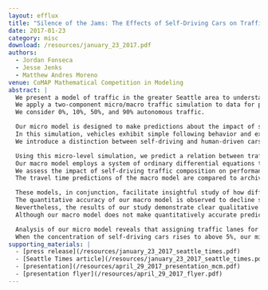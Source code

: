 ```yaml
---
layout: efflux
title: "Silence of the Jams: The Effects of Self-Driving Cars on Traffic Patterns in the Puget Sound Region"
date: 2017-01-23
category: misc
download: /resources/january_23_2017.pdf
authors:
  - Jordan Fonseca
  - Jesse Jenks
  - Matthew Andres Moreno
venue: CoMAP Mathematical Competition in Modeling
abstract: |
  We present a model of traffic in the greater Seattle area to understand how an increasing frequency of self-driving cars will change traffic dynamics in the area.
  We apply a two-component micro/macro traffic simulation to data for portions of Interstates 5, 90, 405, and State Route 520 to consider the impact of autonomous vehicles on regional traffic flow.
  We consider 0%, 10%, 50%, and 90% autonomous traffic.

  Our micro model is designed to make predictions about the impact of self-driving vehicles on fundamental traffic dynamics and employs a cellular automata approach, inspired by the work of Nagel and Schrekenberg, to model interactions between a number of independent vehicles on a road.
  In this simulation, vehicles exhibit simple following behavior and experience occasional random deceleration events.
  We introduce a distinction between self-driving and human-driven cars, where autonomous vehicles exhibit more uniform cruising speed compared to human drivers and can follow safely at a much closer distance compared to human drivers.

  Using this micro-level simulation, we predict a relation between traffic speed and traffic density for traffic with a varying composition of autonomous vehicles.
  Our macro model employs a system of ordinary differential equations to investigate the flow of traffic between segments of road in the region of study.
  We assess the impact of self-driving traffic composition on performance of the regional highway network at peak and average traffic loads, measuring trip times along each major highway and between a representative set of regional destinations.
  The travel time predictions of the macro model are compared to archived travel time data from the the Washington State Department of Transportation (WSDOT).

  These models, in conjunction, facilitate insightful study of how different percentages of self-driving cars on the motorways change traffic flow under heavy and light traffic conditions.
  The quantitative accuracy of our macro model is observed to decline significantly with increasing traffic loads.
  Nevertheless, the results of our study demonstrate clear qualitative trends that inform our recommendations.
  Although our macro model does not make quantitatively accurate predictions, we observe a trend indicating that at high traffic densities, traffic delays decrease with increasing percentages of self-driving cars on the road.

  Analysis of our micro model reveals that assigning traffic lanes for the exclusive use of autonomous vehicles can be a boon to traffic flow efficiency.
  When the concentration of self-driving cars rises to above 5%, our micro model predicts that it becomes advantageous to implement at least one "self-driving-car only" lane in roads with 3 or more lanes. Under some circumstances, this strategy has the potential to result in reduced travel delays for human-driven and autonomously controlled vehicles alike.
supporting_materials: |
  - [press release](/resources/january_23_2017_seattle_times.pdf)
  - [Seattle Times article](/resources/january_23_2017_seattle_times.pdf)
  - [presentation](/resources/april_29_2017_presentation_mcm.pdf)
  - [presentation flyer](/resources/april_29_2017_flyer.pdf)
---
```

